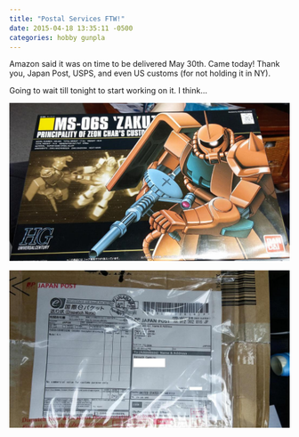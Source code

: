 ```yaml
---
title: "Postal Services FTW!"
date: 2015-04-18 13:35:11 -0500
categories: hobby gunpla
---
```

Amazon said it was on time to be delivered May 30th. Came today! Thank you, Japan Post, USPS, and even US customs (for not holding it in NY).

Going to wait till tonight to start working on it. I think...

![Zaku II](/assets/images/Zaku_II.jpg)

![JP USPS](/assets/images/JP_USPS.jpg)

